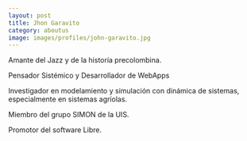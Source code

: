 ```yaml
---
layout: post
title: Jhon Garavito
category: aboutus
image: images/profiles/john-garavito.jpg
---
```


Amante del Jazz y de la historía precolombina.

Pensador Sist&eacute;mico y Desarrollador de WebApps

Investigador en modelamiento y simulación con din&aacute;mica de sistemas, especialmente en sistemas agr&iacute;olas.

Miembro del grupo SIMON de la UIS.

Promotor del software Libre.                
